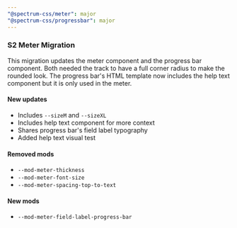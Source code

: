 ```yaml
---
"@spectrum-css/meter": major
"@spectrum-css/progressbar": major
---
```


### S2 Meter Migration

This migration updates the meter component and the progress bar component. Both needed the track to have a full corner radius to make the rounded look. The progress bar's HTML template now includes the help text component but it is only used in the meter.

#### New updates

- Includes `--sizeM` and `--sizeXL`
- Includes help text component for more context
- Shares progress bar's field label typography
- Added help text visual test

#### Removed mods

- `--mod-meter-thickness`
- `--mod-meter-font-size`
- `--mod-meter-spacing-top-to-text`

#### New mods

- `--mod-meter-field-label-progress-bar`
